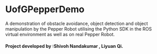 # UofGPepperDemo
A demonstration of obstacle avoidance, object detection and object manipulation by the Pepper Robot utilising the Python SDK in the ROS virtual environment as well as on real Pepper Robot. 

#### Project developed by :Shivoh Nandakumar , Liyuan Qi.
